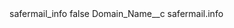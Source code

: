 <?xml version="1.0" encoding="UTF-8"?>
<CustomMetadata xmlns="http://soap.sforce.com/2006/04/metadata" xmlns:xsi="http://www.w3.org/2001/XMLSchema-instance" xmlns:xsd="http://www.w3.org/2001/XMLSchema">
    <label>safermail_info</label>
    <protected>false</protected>
    <values>
        <field>Domain_Name__c</field>
        <value xsi:type="xsd:string">safermail.info</value>
    </values>
</CustomMetadata>
